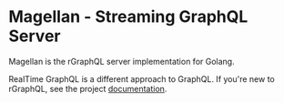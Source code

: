 Magellan - Streaming GraphQL Server
====================================

Magellan is the rGraphQL server implementation for Golang.

RealTime GraphQL is a different approach to GraphQL. If you're new to rGraphQL, see the project [documentation](https://github.com/rgraphql/rgraphql).
